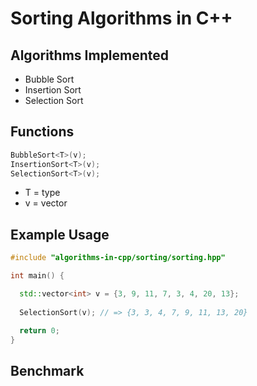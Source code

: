# Sorting Algorithms in C++
## Algorithms Implemented
- Bubble Sort
- Insertion Sort
- Selection Sort

## Functions
```cpp
BubbleSort<T>(v);
InsertionSort<T>(v);
SelectionSort<T>(v);
```
- T = type
- v = vector

## Example Usage
```cpp
#include "algorithms-in-cpp/sorting/sorting.hpp"

int main() {

  std::vector<int> v = {3, 9, 11, 7, 3, 4, 20, 13};
  
  SelectionSort(v); // => {3, 3, 4, 7, 9, 11, 13, 20}

  return 0;
}
```
## Benchmark
